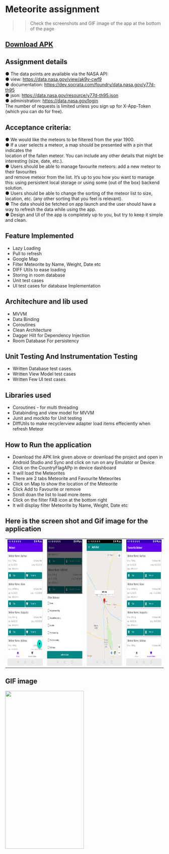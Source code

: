 # Meteorite assignment

>> Check the screenshots and GIF image of the app at the bottom of the page

## [Download APK](https://github.com/sibaprasad12/MeteoriteApp_assignment/blob/main/app/apk/MeteoriteApp.apk)
## Assignment details
● The data points are available via the NASA API:   
● view: https://data.nasa.gov/view/ak9y-cwf9  
● documentation: https://dev.socrata.com/foundry/data.nasa.gov/y77d-th95  
● json: https://data.nasa.gov/resource/y77d-th95.json  
● administration: https://data.nasa.gov/login  
The number of requests is limited unless you sign up for X-App-Token (which you can do for
free).  
## Acceptance criteria:
● We would like the meteors to be filtered from the year 1900.  
● If a user selects a meteor, a map should be presented with a pin that indicates the  
location of the fallen meteor. You can include any other details that might be interesting
(size, date, etc.).  
● Users should be able to manage favourite meteors: add a new meteor to their favourites  
and remove meteor from the list. It’s up to you how you want to manage this: using
persistent local storage or using some (out of the box) backend solution.  
● Users should be able to change the sorting of the meteor list to size, location, etc. (any
other sorting that you feel is relevant).  
● The data should be fetched on app launch and the user should have a way to refresh the
data while using the app.  
● Design and UI of the app is completely up to you, but try to keep it simple and clean.   

## Feature Implemented
- Lazy Loading
- Pull to refresh
- Google Map
- Filter Meteorite by Name, Weight, Date etc
- DIFF Utils to ease loading
- Storing in room database
- Unit test cases
- UI test cases for database Implementation

## Architechure and lib used
- MVVM
- Data Binding
- Coroutines
- Clean Architecture
- Dagger Hilt for Dependency Injection
- Room Database For persistency

## Unit Testing And Instrumentation Testing
- Written Database test cases
- Written View Model test cases
- Written Few UI test cases

## Libraries used
- Coroutines - for multi threading
- Databinding and view model for MVVM
- Junit and mockito for Unit testing
- DIffUtils to make recyclerview adapter load items effeciently when refresh Meteor


## How to Run the application
- Download the APK link given above or download the project and open in Android Studio and Sync and click on run on any Emulator or Device
- Click on the CountryFlagAPp in device dashboard
- It will load the Meteorites
- There are 2 tabs Meteorite and Favourite Meteorites
- Click on Map to show the location of the Meteorite
- Click Add to Favourite or remove 
- Scroll doan the list to load more items
- Click on the filter FAB icon at the bottom right
- It will display filter Meteorite by Name, Weight, Date etc


## Here is the screen shot and Gif image for the application
<table>
<tr>
<td>
  <img src="https://github.com/sibaprasad12/MeteoriteApp_assignment/blob/main/app/images/ss1.png" width="250" height="400" />
 </td>
<td>
 <img src="https://github.com/sibaprasad12/MeteoriteApp_assignment/blob/main/app/images/ss2.png" width="250" height="400"/> 
</td>
  <td>
  <img src="https://github.com/sibaprasad12/MeteoriteApp_assignment/blob/main/app/images/ss3.png" width="250" height="400" />
 </td>
<td>
 <img src="https://github.com/sibaprasad12/MeteoriteApp_assignment/blob/main/app/images/ss4.png" width="250" height="400"/> 
</td>
</tr>
</table> 

## GIF image
<img src="https://github.com/sibaprasad12/MeteoriteApp_assignment/blob/main/app/images/MeteoriteApp.gif" width="250" height="500" />

